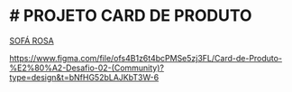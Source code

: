 # # PROJETO CARD DE PRODUTO 

[SOFÁ ROSA](/CARD.png)

https://www.figma.com/file/ofs4B1z6t4bcPMSe5zj3FL/Card-de-Produto-%E2%80%A2-Desafio-02-(Community)?type=design&t=bNfHG52bLAJKbT3W-6
